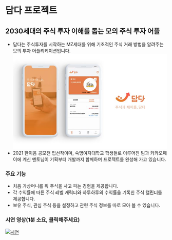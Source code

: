 # 담다 프로젝트
## 2030세대의 주식 투자 이해를 돕는 모의 주식 투자 어플
* 담다는 주식투자를 시작하는 MZ세대를 위해 기초적인 주식 거래 방법을 알려주는 모의 투자 어플리케이션입니다.  
![작품사진](https://github.com/team-damda/.github/blob/main/profile/jpgs/appdesign.JPG)
* 2021 한이음 공모전 입선작이며, 숙명여자대학교 학생들로 이루어진 팀과 카카오페이에 계신 멘토님이 기획부터 개발까지 함께하며 프로젝트를 완성해 가고 있습니다.

### 주요 기능
* 처음 가상머니를 줘 주식을 사고 파는 경험을 제공합니다.
* 각 수익률에 따른 주식 레벨 캐릭터와 하루하루의 수익률을 기록한 주식 캘린더를 제공합니다.
* 보유 주식, 관심 주식 등을 설정하고 관련 주식 정보를 따로 모아 볼 수 있습니다.

### 시연 영상(1분 소요, 클릭해주세요)
[![시연](https://img.youtube.com/vi/7-PmLFjKNSk/0.jpg)](https://www.youtube.com/watch?v=7-PmLFjKNSk)
